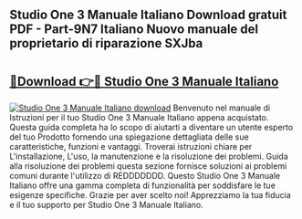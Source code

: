 ## Studio One 3 Manuale Italiano Download gratuit PDF - Part-9N7 Italiano Nuovo manuale del proprietario di riparazione SXJba

# <h2><a href="http://dffhnz.blite.top/?on=Studio+One+3+Manuale+Italiano">🔗Download 👉🔴 Studio One 3 Manuale Italiano</a></h2>

[![Studio One 3 Manuale Italiano download](https://i.imgur.com/lujVjoI.png)](http://dffhnz.blite.top/?on=Studio+One+3+Manuale+Italiano)
Benvenuto nel manuale di Istruzioni per il tuo Studio One 3 Manuale Italiano appena acquistato. Questa guida completa ha lo scopo di aiutarti a diventare un utente esperto del tuo Prodotto fornendo una spiegazione dettagliata delle sue caratteristiche, funzioni e vantaggi. Troverai istruzioni chiare per L'installazione, L'uso, la manutenzione e la risoluzione dei problemi. Guida alla risoluzione dei problemi questa sezione fornisce soluzioni ai problemi comuni durante l'utilizzo di REDDDDDDD. Questo Studio One 3 Manuale Italiano offre una gamma completa di funzionalità per soddisfare le tue esigenze specifiche. Grazie per aver scelto noi! Apprezziamo la tua fiducia e il tuo supporto per Studio One 3 Manuale Italiano.
